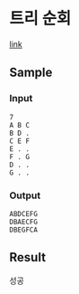 # 트리 순회

[link](https://www.acmicpc.net/problem/1991)

## Sample

### Input
```
7
A B C
B D .
C E F
E . .
F . G
D . .
G . .
```
### Output
```
ABDCEFG
DBAECFG
DBEGFCA
```

## Result
성공